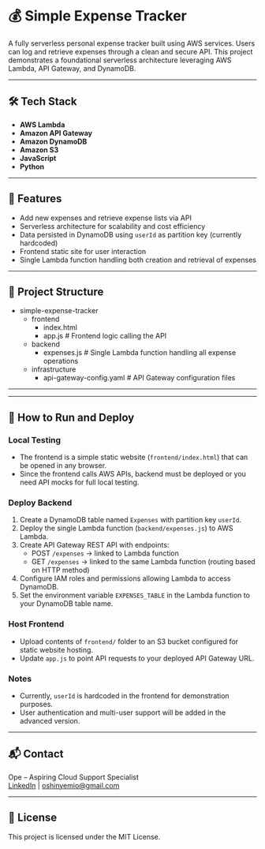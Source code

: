 # 💰 Simple Expense Tracker

A fully serverless personal expense tracker built using AWS services. Users can log and retrieve expenses through a clean and secure API. This project demonstrates a foundational serverless architecture leveraging AWS Lambda, API Gateway, and DynamoDB.

---

## 🛠 Tech Stack

- **AWS Lambda**
- **Amazon API Gateway**
- **Amazon DynamoDB**
- **Amazon S3**
- **JavaScript**
- **Python** 

---

## 🚀 Features

- Add new expenses and retrieve expense lists via API
- Serverless architecture for scalability and cost efficiency
- Data persisted in DynamoDB using `userId` as partition key (currently hardcoded)
- Frontend static site for user interaction
- Single Lambda function handling both creation and retrieval of expenses

---

## 📂 Project Structure

- simple-expense-tracker
  - frontend
    - index.html
    - app.js          # Frontend logic calling the API
  - backend
    - expenses.js     # Single Lambda function handling all expense operations
  - infrastructure
    - api-gateway-config.yaml  # API Gateway configuration files



---


---

## 🚀 How to Run and Deploy

### Local Testing

- The frontend is a simple static website (`frontend/index.html`) that can be opened in any browser.
- Since the frontend calls AWS APIs, backend must be deployed or you need API mocks for full local testing.

### Deploy Backend

1. Create a DynamoDB table named `Expenses` with partition key `userId`.
2. Deploy the single Lambda function (`backend/expenses.js`) to AWS Lambda.
3. Create API Gateway REST API with endpoints:
   - POST `/expenses` → linked to Lambda function
   - GET `/expenses` → linked to the same Lambda function (routing based on HTTP method)
4. Configure IAM roles and permissions allowing Lambda to access DynamoDB.
5. Set the environment variable `EXPENSES_TABLE` in the Lambda function to your DynamoDB table name.

### Host Frontend

- Upload contents of `frontend/` folder to an S3 bucket configured for static website hosting.
- Update `app.js` to point API requests to your deployed API Gateway URL.

### Notes

- Currently, `userId` is hardcoded in the frontend for demonstration purposes.
- User authentication and multi-user support will be added in the advanced version.

---

## 📬 Contact

Ope – Aspiring Cloud Support Specialist  
[LinkedIn](https://linkedin.com/in/oshinyemio) | oshinyemio@gmail.com

---

## 📜 License

This project is licensed under the MIT License.

